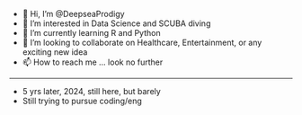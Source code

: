 - 👋 Hi, I’m @DeepseaProdigy
- 👀 I’m interested in Data Science and SCUBA diving
- 🌱 I’m currently learning R and Python
- 💞️ I’m looking to collaborate on Healthcare, Entertainment, or any exciting new idea
- 📫 How to reach me ... look no further
---------------------------------------------------------------------------------------
- 5 yrs later, 2024, still here, but barely
- Still trying to pursue coding/eng
<!---
DeepseaProdigy/DeepseaProdigy is a ✨ special ✨ repository because its `README.md` (this file) appears on your GitHub profile.
You can click the Preview link to take a look at your changes.
--->

